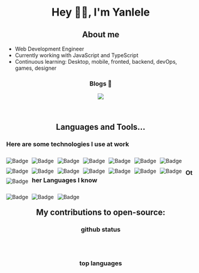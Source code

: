 <h1 align="center"> Hey 👋🏽, I'm Yanlele </h1>

<h2 align="center">About me</h2>

- Web Development Engineer
- Currently working with JavaScript and TypeScript
- Continuous learning: Desktop, mobile, fronted, backend, devOps, games, designer

<h3 align="center">Blogs 🌱</h3>
<p align="center">
    <a href="https://yanlele.github.io/node-index">
        <img src="https://cdn.jsdelivr.net/gh/yanlele/node-index/static/devblogs.svg">
    </a>
</p>

[comment]: <> (<img src="https://gpvc.arturio.dev/yanlele">)

[comment]: <> (<img src="https://img.shields.io/github/followers/yanlele?label=Follow" style=" float:left, margin-right:10px" />)

<br/>  


<h2 align="center">
  Languages and Tools...
</h2>


<h3>
Here are some technologies I use at work
</h3>

<p align="left">

<img alt="Badge" style="float: left; margin-right: 10px; margin-top: 10px;"  src="https://img.shields.io/badge/TypeScript-ff4d4f.svg?&style=for-the-badge&logo=TypeScript&logoColor=white"/>
<img alt="Badge" style="float: left; margin-right: 10px; margin-top: 10px;"  src="https://img.shields.io/badge/html5%20-%23E34F26.svg?&style=for-the-badge&logo=html5&logoColor=white"/>    
<img alt="Badge" style="float: left; margin-right: 10px; margin-top: 10px;"  src="https://img.shields.io/badge/css3%20-%231572B6.svg?&style=for-the-badge&logo=css3&logoColor=white"/>    
<img alt="Badge" style="float: left; margin-right: 10px; margin-top: 10px;"  src="https://img.shields.io/badge/react%20-61DAFB.svg?&style=for-the-badge&logo=React&logoColor=black"/>    
<img alt="Badge" style="float: left; margin-right: 10px; margin-top: 10px;"  src="https://img.shields.io/badge/javascript%20-1f1f1f.svg?&style=for-the-badge&logo=javascript&logoColor=%23F7DF1E"/>    
<img alt="Badge" style="float: left; margin-right: 10px; margin-top: 10px;"  src="https://img.shields.io/badge/node.js%20-%2343853D.svg?&style=for-the-badge&logo=node.js&logoColor=white"/>
<img alt="Badge" style="float: left; margin-right: 10px; margin-top: 10px;"  src="https://img.shields.io/badge/git%20-%23F05033.svg?&style=for-the-badge&logo=git&logoColor=white"/>    
<img alt="Badge" style="float: left; margin-right: 10px; margin-top: 10px;"  src="https://img.shields.io/badge/shell_script%20-%23121011.svg?&style=for-the-badge&logo=gnu-bash&logoColor=white"/>
<img alt="Badge" style="float: left; margin-right: 10px; margin-top: 10px;"  src="https://img.shields.io/badge/dart-%230175C2.svg?&style=for-the-badge&logo=dart&logoColor=white"/>   
<img alt="Badge" style="float: left; margin-right: 10px; margin-top: 10px;"  src ="https://img.shields.io/badge/Flutter-%2302569B.svg?&style=for-the-badge&logo=flutter&logoColor=white"/>    
<img alt="Badge" style="float: left; margin-right: 10px; margin-top: 10px;"  src ="https://img.shields.io/badge/Webpack-8DD6F9.svg?&style=for-the-badge&logo=Webpack&logoColor=white"/>    
<img alt="Badge" style="float: left; margin-right: 10px; margin-top: 10px;"  src="https://img.shields.io/badge/uni_app%20-30B980.svg?&style=for-the-badge&logo=Minutemailer&logoColor=white"/>    
<img alt="Badge" style="float: left; margin-right: 10px; margin-top: 10px;"  src ="https://img.shields.io/badge/MongoDB-%234ea94b.svg?&style=for-the-badge&logo=mongodb&logoColor=white"/>
<img alt="Badge" style="float: left; margin-right: 10px; margin-top: 10px;"  src="https://img.shields.io/badge/Vue.js%20-4FC08D.svg?&style=for-the-badge&logo=Vue.js&logoColor=white"/>
<img alt="Badge" style="float: left; margin-right: 10px; margin-top: 10px;"  src="https://img.shields.io/badge/Devpost%20-003E54.svg?&style=for-the-badge&logo=Devpost&logoColor=white"/>
</p>

<br/>

<h3>
Other Languages I know
</h3>

<p align="left">
<img alt="Badge" style="float: left; margin-right: 10px; margin-top: 10px;"  src="https://img.shields.io/badge/go-%2300ADD8.svg?&style=for-the-badge&logo=go&logoColor=white"/>
<img alt="Badge" style="float: left; margin-right: 10px; margin-top: 10px;"  src="https://img.shields.io/badge/java-007396.svg?&style=for-the-badge&logo=java&logoColor=white"/>
<img alt="Badge" style="float: left; margin-right: 10px; margin-top: 10px;"  src="https://img.shields.io/badge/C Sharp-239120.svg?&style=for-the-badge&logo=C Sharp&logoColor=white"/>
</p>


<br/>


<h2 align="center">
    My contributions to open-source:
</h2>

<h3 align="center">github status</h3>
<p align="center">
    <img src="https://github-readme-stats.vercel.app/api?username=yanlele&show_icons=true&icon_color=blue&hide_title=false&disable_animations=false" alt="">
</p>

<br/>

<h3 align="center">top languages</h3>
<p align="center">
    <img src="https://github-readme-stats.vercel.app/api/top-langs/?username=yanlele&layout=compact&hide=html,css&langs_count=6" alt="">
</p>







